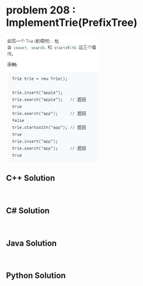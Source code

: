
# problem 208 : ImplementTrie(PrefixTree)

<img src="https://github.com/Peefy/PeefyLeetCode/blob/master/doc/201-300/208.ImplementTrie(PrefixTree)/problem.png"/>

## C++ Solution

```c++



```

## C# Solution

```csharp



```

## Java Solution

```java



```

## Python Solution

```python

     

```




